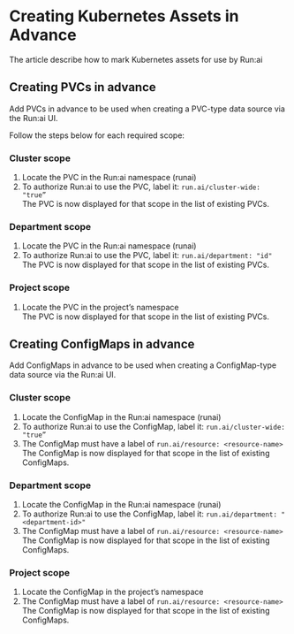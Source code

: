 # Creating Kubernetes Assets in Advance

The article describe how to mark Kubernetes assets for use by Run:ai

## Creating PVCs in advance

Add PVCs in advance to be used when creating a PVC-type data source via the Run:ai UI.

Follow the steps below for each required scope:


### Cluster scope

1.  Locate the PVC in the Run:ai namespace (runai)
2.  To authorize Run:ai to use the PVC, label it: `run.ai/cluster-wide: "true”`  
    The PVC is now displayed for that scope in the list of existing PVCs.

### Department scope

1.  Locate the PVC in the Run:ai namespace (runai)
2.  To authorize Run:ai to use the PVC, label it: `run.ai/department: "id"`  
    The PVC is now displayed for that scope in the list of existing PVCs.

### Project scope

1.  Locate the PVC in the project’s namespace  
    The PVC is now displayed for that scope in the list of existing PVCs.

## Creating ConfigMaps in advance

Add ConfigMaps in advance to be used when creating a ConfigMap-type data source via the Run:ai UI.

### Cluster scope

1.  Locate the ConfigMap in the Run:ai namespace (runai)
2.  To authorize Run:ai to use the ConfigMap, label it: `run.ai/cluster-wide: "true”`
3.  The ConfigMap must have a label of `run.ai/resource: <resource-name>`
    The ConfigMap is now displayed for that scope in the list of existing ConfigMaps.

### Department scope

1.  Locate the ConfigMap in the Run:ai namespace (runai)
2.  To authorize Run:ai to use the ConfigMap, label it: `run.ai/department: "<department-id>"`  
3.  The ConfigMap must have a label of `run.ai/resource: <resource-name>`
    The ConfigMap is now displayed for that scope in the list of existing ConfigMaps.

### Project scope

1.  Locate the ConfigMap in the project’s namespace
2.  The ConfigMap must have a label of `run.ai/resource: <resource-name>`
    The ConfigMap is now displayed for that scope in the list of existing ConfigMaps.
